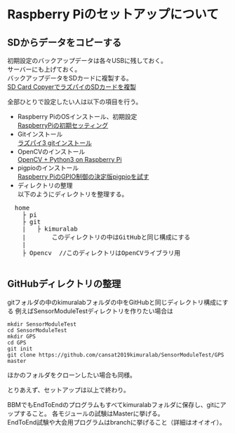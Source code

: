 # Raspberry Piのセットアップについて  
## SDからデータをコピーする  
初期設定のバックアップデータは各々USBに残しておく。  
サーバーにも上げておく。  
バックアップデータをSDカードに複製する。  
[SD Card CopyerでラズパイのSDカードを複製](https://qiita.com/ikemura23/items/4b7ab1af98045fa6516b)

全部ひとりで設定したい人は以下の項目を行う。

  - Raspberry PiのOSインストール、初期設定  
  [RaspberryPiの初期セッティング](https://qiita.com/S_ODA/items/3600b4492747e66f5df7)
  - Gitインストール  
  [ラズパイ3 gitインストール](https://qiita.com/natacom/items/63cca20e24e3e864e485)
  - OpenCVのインストール  
  [OpenCV + Python3 on Raspberry Pi](https://qiita.com/nanbuwks/items/422eb405ceef84826ab4)
  - pigpioのインストール  
  [Raspberry PiのGPIO制御の決定版pigpioを試す](https://karaage.hatenadiary.jp/entry/2017/02/10/073000)  
  - ディレクトリの整理  
  以下のようにディレクトリを整理する。 　
  <pre>
  home  
    ├ pi  
    ├ git  
    |   ├ kimuralab  
    |       このディレクトリの中はGitHubと同じ構成にする
    | 
    ├ Opencv  //このディレクトリはOpenCVライブラリ用
  </pre>    

## GitHubディレクトリの整理

gitフォルダの中のkimuralabフォルダの中をGitHubと同じディレクトリ構成にする
例えばSensorModuleTestディレクトリを作りたい場合は

`mkdir SensorModuleTest`  
`cd SensorModuleTest`  
`mkdir GPS`  
`cd GPS`  
`git init`  
`git clone https://github.com/cansat2019kimuralab/SensorModuleTest/GPS master`  

ほかのフォルダをクローンしたい場合も同様。

とりあえず、セットアップは以上で終わり。

BBMでもEndToEndのプログラムもすべてkimuralabフォルダに保存し、gitにアップすること。
各モジュールの試験はMasterに挙げる。  
EndToEnd試験や大会用プログラムはbranchに挙げること（詳細はオイオイ）。
